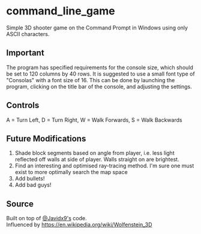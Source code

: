 # command_line_game
Simple 3D shooter game on the Command Prompt in Windows using only ASCII characters.

## Important
The program has specified requirements for the console size, which should be set to 120 columns by 40 rows. It is suggested to use a small font type of "Consolas" with a font size of 16. This can be done by launching the program, clicking on the title bar of the console, and adjusting the settings.

## Controls
A = Turn Left, D = Turn Right, W = Walk Forwards, S = Walk Backwards

## Future Modifications
1) Shade block segments based on angle from player, i.e. less light reflected off
	walls at side of player. Walls straight on are brightest.
2) Find an interesting and optimised ray-tracing method. I'm sure one must exist
	to more optimally search the map space
3) Add bullets!
4) Add bad guys!

## Source
Built on top of [@Javidx9's](https://www.youtube.com/@javidx9) code. <br>
Influenced by https://en.wikipedia.org/wiki/Wolfenstein_3D
